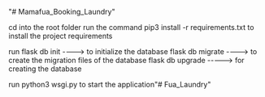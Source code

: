 "# Mamafua_Booking_Laundry" 


cd into the root folder
run the command pip3 install -r requirements.txt to install the project requirements


run 
    flask db init   ----> to initialize the database
    flask db migrate ----> to create the migration files of the database
    flask db upgrade  -----> for creating the database


run  python3 wsgi.py to start the application"# Fua_Laundry" 
